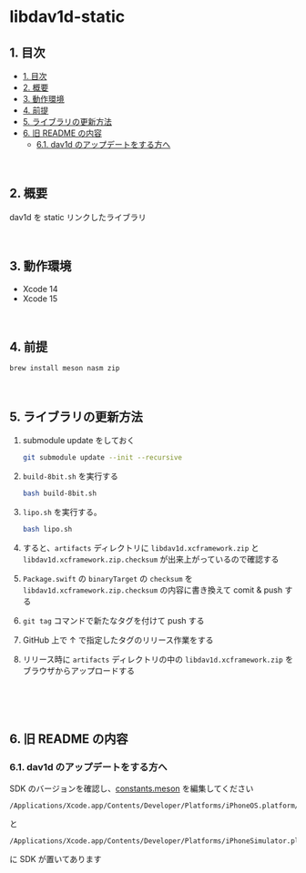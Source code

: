 # libdav1d-static

## 1. 目次

<!-- TOC depthFrom:2 -->

- [1. 目次](#1-目次)
- [2. 概要](#2-概要)
- [3. 動作環境](#3-動作環境)
- [4. 前提](#4-前提)
- [5. ライブラリの更新方法](#5-ライブラリの更新方法)
- [6. 旧 README の内容](#6-旧-readme-の内容)
    - [6.1. dav1d のアップデートをする方へ](#61-dav1d-のアップデートをする方へ)

<!-- /TOC -->

<br/>

## 2. 概要

dav1d を static リンクしたライブラリ

<br/>

## 3. 動作環境

* Xcode 14
* Xcode 15

<br/>

## 4. 前提

```bash
brew install meson nasm zip
```

<br/>

## 5. ライブラリの更新方法

1. submodule update をしておく

    ```bash
    git submodule update --init --recursive
    ```

2. `build-8bit.sh` を実行する

    ```bash
    bash build-8bit.sh
    ```

3. `lipo.sh` を実行する。

   ```bash
   bash lipo.sh
   ```

4. すると、`artifacts` ディレクトリに `libdav1d.xcframework.zip` と `libdav1d.xcframework.zip.checksum` が出来上がっているので確認する

5. `Package.swift` の `binaryTarget` の `checksum` を `libdav1d.xcframework.zip.checksum` の内容に書き換えて comit & push する

6. `git tag` コマンドで新たなタグを付けて push する

7. GitHub 上で ↑ で指定したタグのリリース作業をする

8. リリース時に `artifacts` ディレクトリの中の `libdav1d.xcframework.zip` をブラウザからアップロードする

<br/><br/><br/>

## 6. 旧 README の内容

### 6.1. dav1d のアップデートをする方へ

SDK のバージョンを確認し、[constants.meson](./build/crossfiles/constants.meson) を編集してください

```
/Applications/Xcode.app/Contents/Developer/Platforms/iPhoneOS.platform/Developer/SDKs
```

と

```
/Applications/Xcode.app/Contents/Developer/Platforms/iPhoneSimulator.platform/Developer/SDKs
```

に SDK が置いてあります
